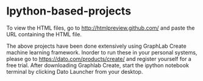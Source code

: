 # Ipython-based-projects
To view the HTML files, go to http://htmlpreview.github.com/ and paste the URL containing the HTML file.

The above projects have been done extensively using GraphLab Create machine learning framework. Inorder to run these in your personal systems, please go to https://dato.com/products/create/ and register yourself for a free trial. After downloading Graphlab Create, 
start the ipython notebook terminal by clicking Dato Launcher from your desktop.
